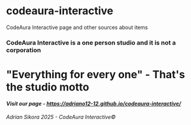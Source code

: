 # codeaura-interactive
CodeAura Interactive page and other sources about items


### CodeAura Interactive is a one person studio and it is not a corporation 

# "Everything for every one" - That's the studio motto

___***Visit our page - https://adriano12-12.github.io/codeaura-interactive/***___

###### Adrian Sikora 2025 - CodeAura Interactive©

